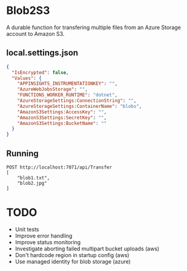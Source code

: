 # Blob2S3

A durable function for transfering multiple files from an Azure Storage account to Amazon S3.

## local.settings.json

``` json
{
  "IsEncrypted": false,
  "Values": {
    "APPINSIGHTS_INSTRUMENTATIONKEY": "",
    "AzureWebJobsStorage": "",
    "FUNCTIONS_WORKER_RUNTIME": "dotnet",
    "AzureStorageSettings:ConnectionString": "",
    "AzureStorageSettings:ContainerName": "blobs",
    "AmazonS3Settings:AccessKey": "",
    "AmazonS3Settings:SecretKey": "",
    "AmazonS3Settings:BucketName": ""
  }
}
```

## Running

```
POST http://localhost:7071/api/Transfer
[
    "blob1.txt",
    "blob2.jpg"
]
```

# TODO

* Unit tests
* Improve error handling
* Improve status monitoring
* Investigate aborting failed multipart bucket uploads (aws)
* Don't hardcode region in startup config (aws)
* Use managed identity for blob storage (azure)
